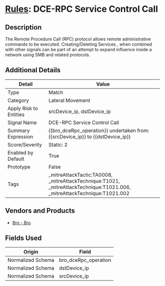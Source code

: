# [Rules](README.md): DCE-RPC Service Control Call

## Description
The Remote Procedure Call (RPC) protocol allows remote administrative commands to be executed.  Creating/Deleting Services , when combined with other signals can be part of an attempt to expand influence inside a network using SMB and related protocols. 

## Additional Details
|Detail|Value|
|----|----|
|Type|Match|
|Category|Lateral Movement|
|Apply Risk to Entities|srcDevice_ip, dstDevice_ip|
|Signal Name|DCE-RPC Service Control Call|
|Summary Expression|{{bro_dceRpc_operation}} undertaken from: {{srcDevice_ip}} to {{dstDevice_ip}}|
|Score/Severity|Static: 2|
|Enabled by Default|True|
|Prototype|False|
|Tags|_mitreAttackTactic:TA0008, _mitreAttackTechnique:T1021, _mitreAttackTechnique:T1021.006, _mitreAttackTechnique:T1021.002|
## Vendors and Products
- [Bro - Bro](../products/37C866BF-72E1-470A-9072-EDB908F56951.md)


## Fields Used

|Origin|Field|
|----|----|
|Normalized Schema|bro_dceRpc_operation|
|Normalized Schema|dstDevice_ip|
|Normalized Schema|srcDevice_ip|


